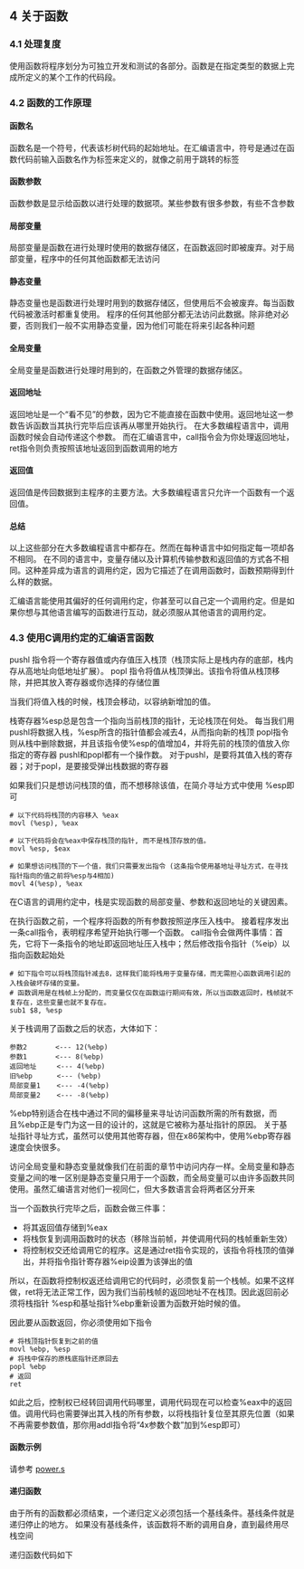 ## 4 关于函数

### 4.1 处理复度

使用函数将程序划分为可独立开发和测试的各部分。函数是在指定类型的数据上完成所定义的某个工作的代码段。


### 4.2 函数的工作原理

#### 函数名
函数名是一个符号，代表该杉树代码的起始地址。在汇编语言中，符号是通过在函数代码前输入函数名作为标签来定义的，就像之前用于跳转的标签

#### 函数参数
函数参数是显示给函数以进行处理的数据项。某些参数有很多参数，有些不含参数

#### 局部变量
局部变量是函数在进行处理时使用的数据存储区，在函数返回时即被废弃。对于局部变量，程序中的任何其他函数都无法访问

#### 静态变量
静态变量也是函数进行处理时用到的数据存储区，但使用后不会被废弃。每当函数代码被激活时都重复使用。
程序的任何其他部分都无法访问此数据。除非绝对必要，否则我们一般不实用静态变量，因为他们可能在将来引起各种问题

#### 全局变量
全局变量是函数进行处理时用到的，在函数之外管理的数据存储区。

#### 返回地址
返回地址是一个“看不见”的参数，因为它不能直接在函数中使用。返回地址这一参数告诉函数当其执行完毕后应该再从哪里开始执行。
在大多数编程语言中，调用函数时候会自动传递这个参数。
而在汇编语言中，call指令会为你处理返回地址，ret指令则负责按照该地址返回到函数调用的地方

#### 返回值
返回值是传回数据到主程序的主要方法。大多数编程语言只允许一个函数有一个返回值。

#### 总结
以上这些部分在大多数编程语言中都存在。然而在每种语言中如何指定每一项却各不相同。
在不同的语言中，变量存储以及计算机传输参数和返回值的方式各不相同。这种差异成为语言的调用约定，因为它描述了在调用函数时，函数预期得到什么样的数据。

汇编语言能使用其偏好的任何调用约定，你甚至可以自己定一个调用约定。但是如果你想与其他语言编写的函数进行互动，就必须服从其他语言的调用约定。


### 4.3 使用C调用约定的汇编语言函数

pushl 指令将一个寄存器值或内存值压入栈顶（栈顶实际上是栈内存的底部，栈内存从高地址向低地址扩展）。
popl 指令将值从栈顶弹出。该指令将值从栈顶移除，并把其放入寄存器或你选择的存储位置

当我们将值入栈的时候，栈顶会移动，以容纳新增加的值。

栈寄存器%esp总是包含一个指向当前栈顶的指针，无论栈顶在何处。
每当我们用pushl将数据入栈，%esp所含的指针值都会减去4，从而指向新的栈顶
popl指令则从栈中删除数据，并且该指令使%esp的值增加4，并将先前的栈顶的值放入你指定的寄存器
pushl和popl都有一个操作数。
对于pushl，是要将其值入栈的寄存器；对于popl，是要接受弹出栈数据的寄存器

如果我们只是想访问栈顶的值，而不想移除该值，在简介寻址方式中使用 %esp即可
```
# 以下代码将栈顶的内容移入 %eax
movl (%esp), %eax

# 以下代码将会在%eax中保存栈顶的指针, 而不是栈顶存放的值。
movl %esp, $eax

# 如果想访问栈顶的下一个值，我们只需要发出指令 (这条指令使用基地址寻址方式，在寻找指针指向的值之前将%esp与4相加)
movl 4(%esp), %eax
```

在C语言的调用约定中，栈是实现函数的局部变量、参数和返回地址的关键因素。

在执行函数之前，一个程序将函数的所有参数按照逆序压入栈中。
接着程序发出一条call指令，表明程序希望开始执行哪一个函数。
call指令会做两件事情：首先，它将下一条指令的地址即返回地址压入栈中；然后修改指令指针（%eip）以指向函数起始处

```
# 如下指令可以将栈顶指针减去8，这样我们能将栈用于变量存储，而无需担心函数调用引起的入栈会破坏存储的变量。
# 函数调用是在栈帧上分配的，而变量仅仅在函数运行期间有效，所以当函数返回时，栈帧就不复存在，这些变量也就不复存在。
sub1 $8, %esp
```


关于栈调用了函数之后的状态，大体如下：
```
参数2       <--- 12(%ebp)
参数1       <--- 8(%ebp)
返回地址     <--- 4(%ebp)
旧%ebp      <--- (%ebp)
局部变量1    <--- -4(%ebp)
局部变量2    <--- -8(%ebp)
```


%ebp特别适合在栈中通过不同的偏移量来寻址访问函数所需的所有数据，而且%ebp正是专门为这一目的设计的，这就是它被称为基址指针的原因。
关于基址指针寻址方式，虽然可以使用其他寄存器，但在x86架构中，使用%ebp寄存器速度会快很多。

访问全局变量和静态变量就像我们在前面的章节中访问内存一样。全局变量和静态变量之间的唯一区别是静态变量只用于一个函数，而全局变量可以由许多函数共同使用。虽然汇编语言对他们一视同仁，但大多数语言会将两者区分开来


当一个函数执行完毕之后，函数会做三件事：
- 将其返回值存储到%eax
- 将栈恢复到调用函数时的状态（移除当前帧，并使调用代码的栈帧重新生效）
- 将控制权交还给调用它的程序。这是通过ret指令实现的，该指令将栈顶的值弹出，并将指令指针寄存器%eip设置为该弹出的值

所以，在函数将控制权返还给调用它的代码时，必须恢复前一个栈帧。如果不这样做，ret将无法正常工作，因为我们当前栈帧的返回地址不在栈顶。因此返回前必须将栈指针 %esp和基址指针%ebp重新设置为函数开始时候的值。

因此要从函数返回，你必须使用如下指令
```
# 将栈顶指针恢复到之前的值
movl %ebp, %esp 
# 将栈中保存的原栈底指针还原回去
popl %ebp
# 返回
ret
```

如此之后，控制权已经转回调用代码哪里，调用代码现在可以检查%eax中的返回值。调用代码也需要弹出其入栈的所有参数，以将栈指针复位至其原先位置（如果不再需要参数值，那你用addl指令将“4x参数个数”加到%esp即可）

#### 函数示例
请参考 [power.s](power.s)

#### 递归函数
由于所有的函数都必须结束，一个递归定义必须包括一个基线条件。基线条件就是递归停止的地方。
如果没有基线条件，该函数将不断的调用自身，直到最终用尽栈空间

递归函数代码如下


